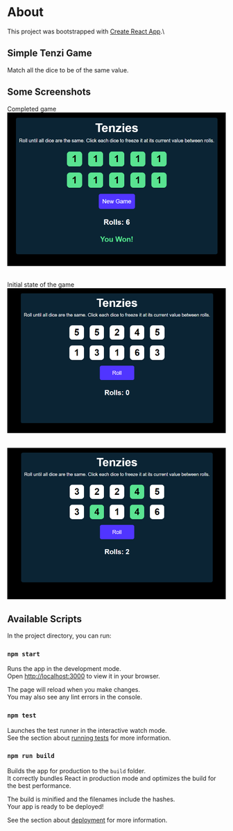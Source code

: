 # About

This project was bootstrapped with [Create React App](https://github.com/facebook/create-react-app).\

## Simple Tenzi Game
Match all the dice to be of the same value.

## Some Screenshots
Completed game \
![alt text](image.png) \
<br/>

Initial state of the game \
![alt text](image-1.png) \
<br/>

![alt text](image-2.png)


## Available Scripts

In the project directory, you can run:

### `npm start`

Runs the app in the development mode.\
Open [http://localhost:3000](http://localhost:3000) to view it in your browser.

The page will reload when you make changes.\
You may also see any lint errors in the console.

### `npm test`

Launches the test runner in the interactive watch mode.\
See the section about [running tests](https://facebook.github.io/create-react-app/docs/running-tests) for more information.

### `npm run build`

Builds the app for production to the `build` folder.\
It correctly bundles React in production mode and optimizes the build for the best performance.

The build is minified and the filenames include the hashes.\
Your app is ready to be deployed!

See the section about [deployment](https://facebook.github.io/create-react-app/docs/deployment) for more information.

